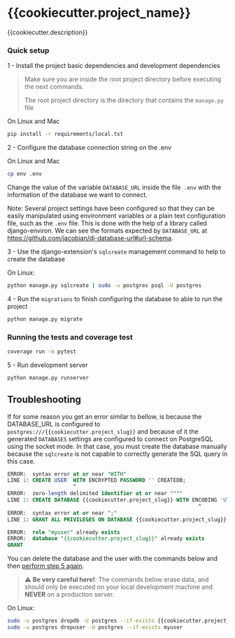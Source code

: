 {{cookiecutter.project_name}}
==============================

{{cookiecutter.description}}

### Quick setup


1 - <a name="step-1">Install the project basic dependencies and development dependencies</a>

> Make sure you are inside the root project directory before executing the next commands.
>
> The root project directory is the directory that contains the `manage.py` file

On Linux and Mac

```bash
pip install -r requirements/local.txt
```

2 - <a name="step-2">Configure the database connection string on the .env</a>

On Linux and Mac

```bash
cp env .env
```

Change the value of the variable `DATABASE_URL` inside the file` .env` with the information of the database we want to connect.

Note: Several project settings have been configured so that they can be easily manipulated using environment variables or a plain text configuration file, such as the `.env` file.
This is done with the help of a library called django-environ. We can see the formats expected by `DATABASE_URL` at https://github.com/jacobian/dj-database-url#url-schema. 

3 - <a name="step-3">Use the django-extension's `sqlcreate` management command to help to create the database</a>

On Linux:

```bash
python manage.py sqlcreate | sudo -u postgres psql -U postgres
```

4 - <a name="step-4">Run the `migrations` to finish configuring the database to able to run the project</a>


```bash
python manage.py migrate
```


### <a name="running-tests">Running the tests and coverage test</a>


```bash
coverage run -m pytest
```

5 - <a name="step-5">Run development server</a>

```bash
python manage.py runserver
```

## <a name="troubleshooting">Troubleshooting</a>

If for some reason you get an error similar to bellow, is because the DATABASE_URL is configured to `postgres:///{{cookiecutter.project_slug}}` and because of it the generated `DATABASES` settings are configured to connect on PostgreSQL using the socket mode.
In that case, you must create the database manually because the `sqlcreate` is not capable to correctly generate the SQL query in this case.

```sql
ERROR:  syntax error at or near "WITH"
LINE 1: CREATE USER  WITH ENCRYPTED PASSWORD '' CREATEDB;
                     ^
ERROR:  zero-length delimited identifier at or near """"
LINE 1: CREATE DATABASE {{cookiecutter.project_slug}} WITH ENCODING 'UTF-8' OWNER "";
                                                             ^
ERROR:  syntax error at or near ";"
LINE 1: GRANT ALL PRIVILEGES ON DATABASE {{cookiecutter.project_slug}} TO ;
```



```sql
ERROR:  role "myuser" already exists
ERROR:  database "{{cookiecutter.project_slug}}" already exists
GRANT
```

<a name="troubleshooting-delete-database">You can delete the database and the user with the commands below and then [perform step 5 again](#step-5).</a>

> :warning: **Be very careful here!**: The commands below erase data, and should only be executed on your local development machine and **NEVER** on a production server.


On Linux:

```bash
sudo -u postgres dropdb -U postgres --if-exists {{cookiecutter.project_slug}}
sudo -u postgres dropuser -U postgres --if-exists myuser
```

